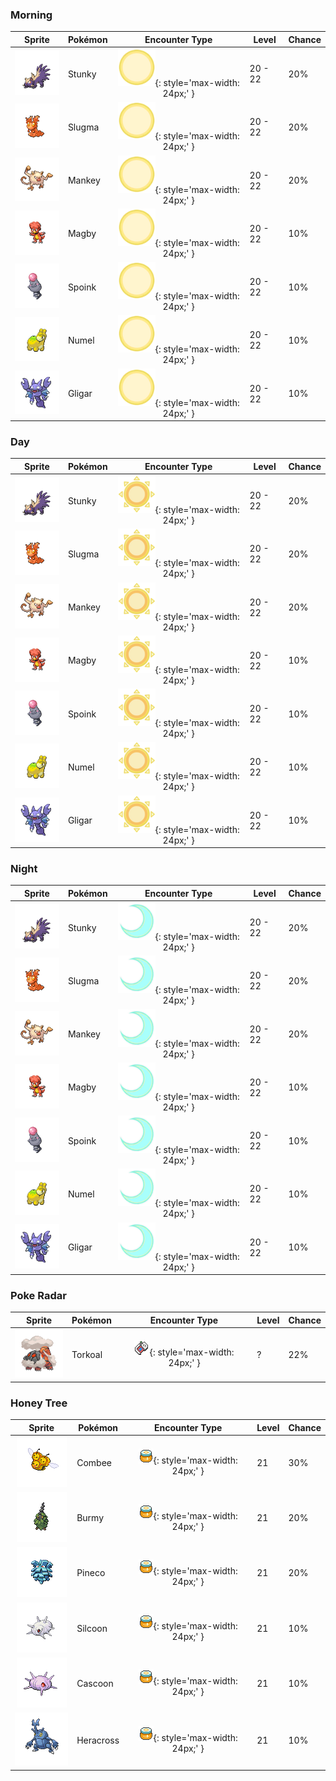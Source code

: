 ### Morning

| Sprite | Pokémon | Encounter Type | Level | Chance |
|:------:|---------|:--------------:|-------|--------|
| ![Stunky](../../assets/sprites/stunky/front.gif) | Stunky | ![Morning](../../assets/encounter_types/morning.png){: style='max-width: 24px;' } | 20 - 22 | 20% |
| ![Slugma](../../assets/sprites/slugma/front.gif) | Slugma | ![Morning](../../assets/encounter_types/morning.png){: style='max-width: 24px;' } | 20 - 22 | 20% |
| ![Mankey](../../assets/sprites/mankey/front.gif) | Mankey | ![Morning](../../assets/encounter_types/morning.png){: style='max-width: 24px;' } | 20 - 22 | 20% |
| ![Magby](../../assets/sprites/magby/front.gif) | Magby | ![Morning](../../assets/encounter_types/morning.png){: style='max-width: 24px;' } | 20 - 22 | 10% |
| ![Spoink](../../assets/sprites/spoink/front.gif) | Spoink | ![Morning](../../assets/encounter_types/morning.png){: style='max-width: 24px;' } | 20 - 22 | 10% |
| ![Numel](../../assets/sprites/numel/front.gif) | Numel | ![Morning](../../assets/encounter_types/morning.png){: style='max-width: 24px;' } | 20 - 22 | 10% |
| ![Gligar](../../assets/sprites/gligar/front.gif) | Gligar | ![Morning](../../assets/encounter_types/morning.png){: style='max-width: 24px;' } | 20 - 22 | 10% |

### Day

| Sprite | Pokémon | Encounter Type | Level | Chance |
|:------:|---------|:--------------:|-------|--------|
| ![Stunky](../../assets/sprites/stunky/front.gif) | Stunky | ![Day](../../assets/encounter_types/day.png){: style='max-width: 24px;' } | 20 - 22 | 20% |
| ![Slugma](../../assets/sprites/slugma/front.gif) | Slugma | ![Day](../../assets/encounter_types/day.png){: style='max-width: 24px;' } | 20 - 22 | 20% |
| ![Mankey](../../assets/sprites/mankey/front.gif) | Mankey | ![Day](../../assets/encounter_types/day.png){: style='max-width: 24px;' } | 20 - 22 | 20% |
| ![Magby](../../assets/sprites/magby/front.gif) | Magby | ![Day](../../assets/encounter_types/day.png){: style='max-width: 24px;' } | 20 - 22 | 10% |
| ![Spoink](../../assets/sprites/spoink/front.gif) | Spoink | ![Day](../../assets/encounter_types/day.png){: style='max-width: 24px;' } | 20 - 22 | 10% |
| ![Numel](../../assets/sprites/numel/front.gif) | Numel | ![Day](../../assets/encounter_types/day.png){: style='max-width: 24px;' } | 20 - 22 | 10% |
| ![Gligar](../../assets/sprites/gligar/front.gif) | Gligar | ![Day](../../assets/encounter_types/day.png){: style='max-width: 24px;' } | 20 - 22 | 10% |

### Night

| Sprite | Pokémon | Encounter Type | Level | Chance |
|:------:|---------|:--------------:|-------|--------|
| ![Stunky](../../assets/sprites/stunky/front.gif) | Stunky | ![Night](../../assets/encounter_types/night.png){: style='max-width: 24px;' } | 20 - 22 | 20% |
| ![Slugma](../../assets/sprites/slugma/front.gif) | Slugma | ![Night](../../assets/encounter_types/night.png){: style='max-width: 24px;' } | 20 - 22 | 20% |
| ![Mankey](../../assets/sprites/mankey/front.gif) | Mankey | ![Night](../../assets/encounter_types/night.png){: style='max-width: 24px;' } | 20 - 22 | 20% |
| ![Magby](../../assets/sprites/magby/front.gif) | Magby | ![Night](../../assets/encounter_types/night.png){: style='max-width: 24px;' } | 20 - 22 | 10% |
| ![Spoink](../../assets/sprites/spoink/front.gif) | Spoink | ![Night](../../assets/encounter_types/night.png){: style='max-width: 24px;' } | 20 - 22 | 10% |
| ![Numel](../../assets/sprites/numel/front.gif) | Numel | ![Night](../../assets/encounter_types/night.png){: style='max-width: 24px;' } | 20 - 22 | 10% |
| ![Gligar](../../assets/sprites/gligar/front.gif) | Gligar | ![Night](../../assets/encounter_types/night.png){: style='max-width: 24px;' } | 20 - 22 | 10% |

### Poke Radar

| Sprite | Pokémon | Encounter Type | Level | Chance |
|:------:|---------|:--------------:|-------|--------|
| ![Torkoal](../../assets/sprites/torkoal/front.gif) | Torkoal | ![Poke Radar](../../assets/encounter_types/poke_radar.png){: style='max-width: 24px;' } | ? | 22% |

### Honey Tree

| Sprite | Pokémon | Encounter Type | Level | Chance |
|:------:|---------|:--------------:|-------|--------|
| ![Combee](../../assets/sprites/combee/front.gif) | Combee | ![Honey Tree](../../assets/encounter_types/honey_tree.png){: style='max-width: 24px;' } | 21 | 30% |
| ![Burmy](../../assets/sprites/burmy/front.gif) | Burmy | ![Honey Tree](../../assets/encounter_types/honey_tree.png){: style='max-width: 24px;' } | 21 | 20% |
| ![Pineco](../../assets/sprites/pineco/front.gif) | Pineco | ![Honey Tree](../../assets/encounter_types/honey_tree.png){: style='max-width: 24px;' } | 21 | 20% |
| ![Silcoon](../../assets/sprites/silcoon/front.gif) | Silcoon | ![Honey Tree](../../assets/encounter_types/honey_tree.png){: style='max-width: 24px;' } | 21 | 10% |
| ![Cascoon](../../assets/sprites/cascoon/front.gif) | Cascoon | ![Honey Tree](../../assets/encounter_types/honey_tree.png){: style='max-width: 24px;' } | 21 | 10% |
| ![Heracross](../../assets/sprites/heracross/front.gif) | Heracross | ![Honey Tree](../../assets/encounter_types/honey_tree.png){: style='max-width: 24px;' } | 21 | 10% |

